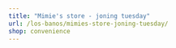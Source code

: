 ```yaml
---
title: "Mimie's store - joning tuesday"
url: /los-banos/mimies-store-joning-tuesday/
shop: convenience
---
```

